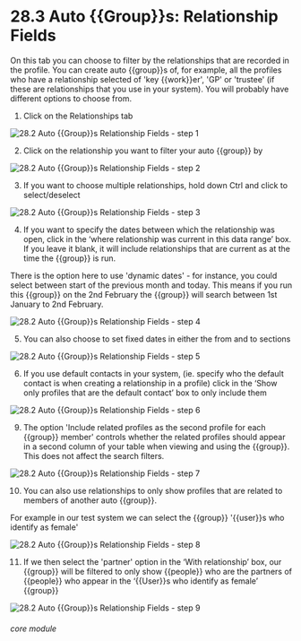# 28.3 Auto {{Group}}s: Relationship Fields

On this tab you can choose to filter by the relationships that are recorded in the profile. You can create auto {{group}}s of, for example, all the profiles who have a relationship selected of &#039;key {{work}}er&#039;, &#039;GP&#039; or &#039;trustee&#039; (if these are relationships that you use in your system). You will probably have different options to choose from.

1. Click on the Relationships tab

![28.2 Auto {{Group}}s  Relationship Fields - step 1](28.2_Auto_Lists__Relationship_Fields_im_1.png)

2. Click on the relationship you want to filter your auto {{group}} by
   
![28.2 Auto {{Group}}s  Relationship Fields - step 2](28.2_Auto_Lists__Relationship_Fields_im_2.png)

3. If you want to choose multiple relationships, hold down Ctrl and click to select/deselect

![28.2 Auto {{Group}}s  Relationship Fields - step 3](28.2_Auto_Lists__Relationship_Fields_im_3.png)

4. If you want to specify the dates between which the relationship was open, click in the ‘where relationship was current in this data range’ box. If you leave it blank, it will include relationships that are current as at the time the {{group}} is run.

There is the option here to use &#039;dynamic dates&#039; - for instance, you could select between start of the previous month and today. This means if you run this {{group}} on the 2nd February the {{group}} will search between 1st January to 2nd February.

![28.2 Auto {{Group}}s  Relationship Fields - step 4](28.2_Auto_Lists__Relationship_Fields_im_4.png)

5. You can also choose to set fixed dates in either the from and to sections

![28.2 Auto {{Group}}s  Relationship Fields - step 5](28.2_Auto_Lists__Relationship_Fields_im_5.png)

6. If you use default contacts in your system, (ie. specify who the default contact is when creating a relationship in a profile) click in the ‘Show only profiles that are the default contact’ box to only include them

![28.2 Auto {{Group}}s  Relationship Fields - step 6](28.2_Auto_Lists__Relationship_Fields_im_6.png)

9. The option &#039;Include related profiles as the second profile for each {{group}} member&#039; controls whether the related profiles should appear in a second column of your table when viewing and using the {{group}}. This does not affect the search filters.

![28.2 Auto {{Group}}s  Relationship Fields - step 7](28.2_Auto_Lists__Relationship_Fields_im_7.png)

10. You can also use relationships to only show profiles that are related to members of another auto {{group}}.
    
For example in our test system we can select the {{group}} &#039;{{user}}s who identify as female&#039;

![28.2 Auto {{Group}}s  Relationship Fields - step 8](28.2_Auto_Lists__Relationship_Fields_im_8.png)

11. If we then select the &#039;partner&#039; option in the ‘With relationship’ box, our {{group}} will be filtered to only show {{people}} who are the partners of {{people}} who appear in the ‘{{User}}s who identify as female’ {{group}}

![28.2 Auto {{Group}}s  Relationship Fields - step 9](28.2_Auto_Lists__Relationship_Fields_im_9.png)



###### core module
